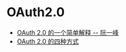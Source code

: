 # OAuth2.0 


- [OAuth 2.0 的一个简单解释 -- 阮一峰](https://www.ruanyifeng.com/blog/2019/04/oauth_design.html)
- [OAuth 2.0 的四种方式](https://www.ruanyifeng.com/blog/2019/04/oauth-grant-types.html)
